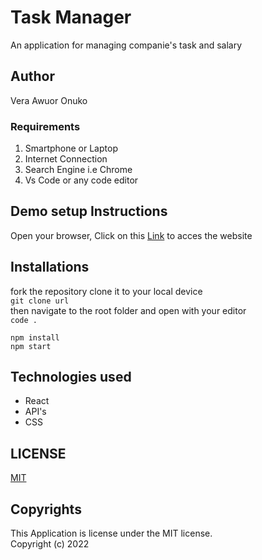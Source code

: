 # Task Manager
An application for managing companie's task and salary

## Author
Vera Awuor Onuko

### Requirements
<ol>
<li>Smartphone or Laptop</li>
<li>Internet Connection</li>
<li>Search Engine i.e Chrome</li>
<li>Vs Code or any code editor</li>
</ol>

## Demo setup Instructions
Open your browser,
Click on this [Link](https://steady-griffin-2ed77a.netlify.app/) to acces the website

## Installations
fork the repository
clone it to your local device <br>
`
git clone url 
`<br>
then navigate to the root folder and open with your editor<br>
`code .` <br>

`npm install`<br>
`npm start  `

## Technologies used
<ul>
<li>React</li>
<li>API's</li>
<li>CSS</li>
</ul>

## LICENSE
[MIT](https://choosealicense.com/licenses/mit/)


 ## Copyrights
 This Application is license under the MIT license. <br>
Copyright (c) 2022 
